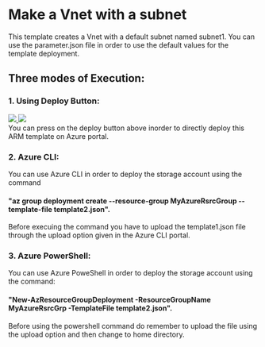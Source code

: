 # Make a Vnet with a subnet 


This template creates a Vnet with a default subnet named subnet1. You can use the parameter.json file in order to use the default values for the template deployment.

## Three modes of Execution:<br/>
### 1. Using Deploy Button:
 <a href="https://portal.azure.com/#create/Microsoft.Template/uri/https%3A%2F%2Fraw.githubusercontent.com%2FSouradeep2304%2FAzure-Templates%2Fmaster%2FVnet%20Template%201%2Ftemplate2.json" target="_blank">
    <img src="http://azuredeploy.net/deploybutton.png"/>
</a>
<a href="http://armviz.io/#/?load=https%3A%2F%2Fraw.githubusercontent.com%2FSouradeep2304%2FAzure-Templates%2Fmaster%2FVnet%20Template%201%2Ftemplate2.json" target="_blank">
    <img src="http://armviz.io/visualizebutton.png"/>
</a><br/>
You can press on the deploy button above inorder to directly deploy this ARM template on Azure portal.<br/>

### 2. Azure CLI:
You can use Azure CLI in order to deploy the storage account using the command 
#### "az group deployment create --resource-group MyAzureRsrcGroup --template-file template2.json". 
Before execuing the command you have to upload the template1.json file through the upload option given in the Azure CLI portal.<br/>
### 3. Azure PowerShell:
 You can use Azure PoweShell in order to deploy the storage account using the command:
#### "New-AzResourceGroupDeployment -ResourceGroupName MyAzureRsrcGrp -TemplateFile template2.json".
 Before using the powershell command do remember to upload the file using the upload option and then change to home directory.
